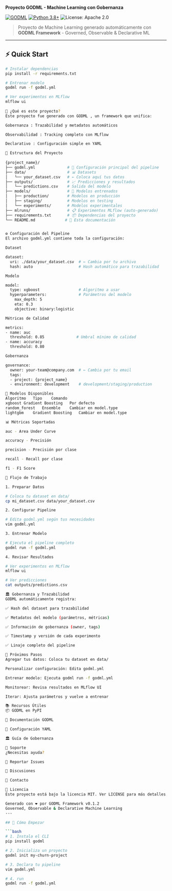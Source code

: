 **Proyecto GODML - Machine Learning con Gobernanza**

[![GODML](https://img.shields.io/badge/Powered%20by-GODML-blue.svg)](https://pypi.org/project/godml/)
[![Python 3.8+](https://img.shields.io/badge/python-3.8+-blue.svg)](https://www.python.org/downloads/)
![License: Apache 2.0](https://img.shields.io/badge/License-Apache%202.0-blue.svg)


> Proyecto de Machine Learning generado automáticamente con **GODML Framework** - Governed, Observable & Declarative ML

---

## ⚡ Quick Start

```bash
# Instalar dependencias
pip install -r requirements.txt

# Entrenar modelo
godml run -f godml.yml

# Ver experimentos en MLflow
mlflow ui
                
🎯 ¿Qué es este proyecto?
Este proyecto fue generado con GODML , un framework que unifica:

Gobernanza : Trazabilidad y metadatos automáticos

Observabilidad : Tracking completo con MLflow

Declarativo : Configuración simple en YAML

📁 Estructura del Proyecto
                
{project_name}/
├── godml.yml              # 🎯 Configuración principal del pipeline
├── data/                  # 📊 Datasets
│   └── your_dataset.csv   # ← Coloca aquí tus datos
├── outputs/               # 📈 Predicciones y resultados
│   └── predictions.csv    # Salida del modelo
├── models/                # 🤖 Modelos entrenados
│   ├── production/        # Modelos en producción
│   ├── staging/           # Modelos en testing
│   └── experiments/       # Modelos experimentales
├── mlruns/                # 📋 Experimentos MLflow (auto-generado)
├── requirements.txt       # 📦 Dependencias del proyecto
└── README.md             # 📖 Esta documentación


⚙️ Configuración del Pipeline
El archivo godml.yml contiene toda la configuración:

Dataset

dataset:
  uri: ./data/your_dataset.csv  # ← Cambia por tu archivo
  hash: auto                    # Hash automático para trazabilidad

Modelo

model:
  type: xgboost                 # Algoritmo a usar
  hyperparameters:              # Parámetros del modelo
    max_depth: 5
    eta: 0.3
    objective: binary:logistic

Métricas de Calidad

metrics:
- name: auc
  threshold: 0.85              # Umbral mínimo de calidad
- name: accuracy
  threshold: 0.80

Gobernanza

governance:
  owner: your-team@company.com  # ← Cambia por tu email
  tags:
  - project: {project_name}
  - environment: development    # development/staging/production

🔧 Modelos Disponibles
Algoritmo	Tipo	Comando
xgboost	Gradient Boosting	Por defecto
random_forest	Ensemble	Cambiar en model.type
lightgbm	Gradient Boosting	Cambiar en model.type

📊 Métricas Soportadas

auc - Area Under Curve

accuracy - Precisión

precision - Precisión por clase

recall - Recall por clase

f1 - F1 Score

🎯 Flujo de Trabajo

1. Preparar Datos

# Coloca tu dataset en data/
cp mi_dataset.csv data/your_dataset.csv

2. Configurar Pipeline

# Edita godml.yml según tus necesidades
vim godml.yml

3. Entrenar Modelo

# Ejecuta el pipeline completo
godml run -f godml.yml

4. Revisar Resultados

# Ver experimentos en MLflow
mlflow ui

# Ver predicciones
cat outputs/predictions.csv

🏛️ Gobernanza y Trazabilidad
GODML automáticamente registra:

✅ Hash del dataset para trazabilidad

✅ Metadatos del modelo (parámetros, métricas)

✅ Información de gobernanza (owner, tags)

✅ Timestamp y versión de cada experimento

✅ Linaje completo del pipeline

🚀 Próximos Pasos
Agregar tus datos: Coloca tu dataset en data/

Personalizar configuración: Edita godml.yml

Entrenar modelo: Ejecuta godml run -f godml.yml

Monitorear: Revisa resultados en MLflow UI

Iterar: Ajusta parámetros y vuelve a entrenar

📚 Recursos Útiles
📦 GODML en PyPI

📖 Documentación GODML

🎯 Configuración YAML

🏛️ Guía de Gobernanza

🤝 Soporte
¿Necesitas ayuda?

🐛 Reportar Issues

💬 Discusiones

📧 Contacto

📄 Licencia
Este proyecto está bajo la licencia MIT. Ver LICENSE para más detalles.

Generado con ❤️ por GODML Framework v0.1.2
Governed, Observable & Declarative Machine Learning
---

## 🚀 Cómo Empezar

```bash
# 1. Instala el CLI
pip install godml

# 2. Inicializa un proyecto
godml init my-churn-project

# 3. Declara tu pipeline
vim godml.yml

# 4. run
godml run -f godml.yml
